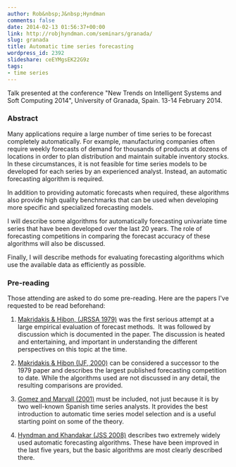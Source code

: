 ```yaml
---
author: Rob&nbsp;J&nbsp;Hyndman
comments: false
date: 2014-02-13 01:56:37+00:00
link: http://robjhyndman.com/seminars/granada/
slug: granada
title: Automatic time series forecasting
wordpress_id: 2392
slideshare: ceEYMgsEK22G9z
tags:
- time series
---
```


Talk presented at the conference "New Trends on Intelligent Systems and Soft Computing 2014", University of Granada, Spain. 13-14 February 2014.<!-- more -->



### Abstract


Many applications require a large number of time series to be forecast completely automatically. For example, manufacturing companies often require weekly forecasts of demand for thousands of products at dozens of locations in order to plan distribution and maintain suitable inventory stocks. In these circumstances, it is not feasible for time series models to be developed for each series by an experienced analyst. Instead, an automatic forecasting algorithm is required.

In addition to providing automatic forecasts when required, these algorithms also provide high quality benchmarks that can be used when developing more specific and specialized forecasting models.

I will describe some algorithms for automatically forecasting univariate time series that have been developed over the last 20 years. The role of forecasting competitions in comparing the forecast accuracy of these algorithms will also be discussed.

Finally, I will describe methods for evaluating forecasting algorithms which use the available data as efficiently as possible.



### Pre-reading


Those attending are asked to do some pre-reading. Here are the papers I've requested to be read beforehand:



	
  1. [Makridakis & Hibon, (JRSSA 1979)](http://www.jstor.org/stable/2345077) was the first serious attempt at a large empirical evaluation of forecast methods.  It was followed by discussion which is documented in the paper. The discussion is heated and entertaining, and important in understanding the different perspectives on this topic at the time.

	
  2. [Makridakis & Hibon (IJF, 2000)](http://www.forecastingprinciples.com/paperpdf/Makridakia-The%20M3%20Competition.pdf) can be considered a successor to the 1979 paper and describes the largest published forecasting competition to date. While the algorithms used are not discussed in any detail, the resulting comparisons are provided.

	
  3. [Gomez and Marvall (2001)](http://dx.doi.org/10.1002/9781118032978.ch7) must be included, not just because it is by two well-known Spanish time series analysts. It provides the best introduction to automatic time series model selection and is a useful starting point on some of the theory.

	
  4. [Hyndman and Khandakar (JSS 2008)](http://www.jstatsoft.org/v27/i03/paper) describes two extremely widely used automatic forecasting algorithms. These have been improved in the last five years, but the basic algorithms are most clearly described there.




